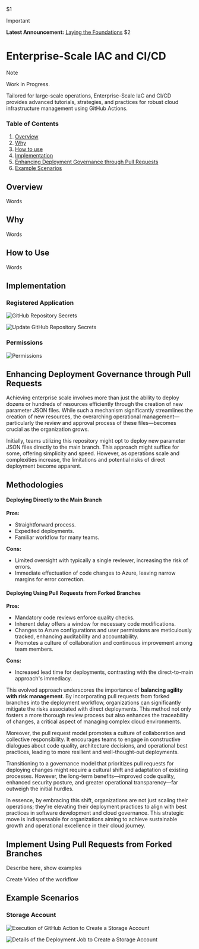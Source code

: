 $1
> [!IMPORTANT]
>
> **Latest Announcement:** [Laying the Foundations](#https://github.com/microsoft/EnterpriseScale-IAC-and-CICD/discussions/3)
$2

# Enterprise-Scale IAC and CI/CD

> [!NOTE]
>
> Work in Progress. 

Tailored for large-scale operations, Enterprise-Scale IaC and CI/CD provides advanced tutorials, strategies, and practices for robust cloud infrastructure management using GitHub Actions.

### Table of Contents

1. [Overview](#Overview)
2. [Why](#Why)
3. [How to use](#how-to-use)
4. [Implementation](#Implementation)
5. [Enhancing Deployment Governance through Pull Requests](#enhancing-deployment-governance-through-pull-requests)
6. [Example Scenarios](#example-scenarios)

## Overview

Words

## Why

Words

## How to Use

Words

## Implementation

### Registered Application

![GitHub Repository Secrets](images/GitHub-Repository-Secrets.png)

![Update GitHub Repository Secrets](images/Update-GitHub-Repository-Secrets.png)

### Permissions

![Permissions](images/Permissions.png)



## Enhancing Deployment Governance through Pull Requests

Achieving enterprise scale involves more than just the ability to deploy dozens or hundreds of resources efficiently through the creation of new parameter JSON files. While such a mechanism significantly streamlines the creation of new resources, the overarching operational management—particularly the review and approval process of these files—becomes crucial as the organization grows.

Initially, teams utilizing this repository might opt to deploy new parameter JSON files directly to the main branch. This approach might suffice for some, offering simplicity and speed. However, as operations scale and complexities increase, the limitations and potential risks of direct deployment become apparent.

## Methodologies

#### Deploying Directly to the Main Branch

**Pros:**

- Straightforward process.
- Expedited deployments.
- Familiar workflow for many teams.

**Cons:**

- Limited oversight with typically a single reviewer, increasing the risk of errors.
- Immediate effectuation of code changes to Azure, leaving narrow margins for error correction.

#### Deploying Using Pull Requests from Forked Branches

**Pros:**

- Mandatory code reviews enforce quality checks.
- Inherent delay offers a window for necessary code modifications.
- Changes to Azure configurations and user permissions are meticulously tracked, enhancing auditability and accountability.
- Promotes a culture of collaboration and continuous improvement among team members.

**Cons:**

- Increased lead time for deployments, contrasting with the direct-to-main approach's immediacy.

This evolved approach underscores the importance of **balancing agility with risk management**. By incorporating pull requests from forked branches into the deployment workflow, organizations can significantly mitigate the risks associated with direct deployments. This method not only fosters a more thorough review process but also enhances the traceability of changes, a critical aspect of managing complex cloud environments.

Moreover, the pull request model promotes a culture of collaboration and collective responsibility. It encourages teams to engage in constructive dialogues about code quality, architecture decisions, and operational best practices, leading to more resilient and well-thought-out deployments.

Transitioning to a governance model that prioritizes pull requests for deploying changes might require a cultural shift and adaptation of existing processes. However, the long-term benefits—improved code quality, enhanced security posture, and greater operational transparency—far outweigh the initial hurdles.

In essence, by embracing this shift, organizations are not just scaling their operations; they're elevating their deployment practices to align with best practices in software development and cloud governance. This strategic move is indispensable for organizations aiming to achieve sustainable growth and operational excellence in their cloud journey.

## Implement Using Pull Requests from Forked Branches

Describe here, show examples

Create Video of the workflow

## Example Scenarios

### Storage Account

![Execution of GitHub Action to Create a Storage Account](images/Create-Storage-Account-Example.png)

![Details of the Deployment Job to Create a Storage Account](images/Create-Storage-Account-Example-Deployment-Details.png)
